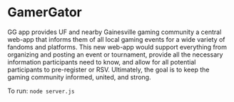# GamerGator
GG app provides UF and nearby Gainesville gaming community a central web-app that informs them of all local gaming events for a wide variety of fandoms and platforms. This new web-app would support everything from organizing and posting an event or tournament, provide all the necessary information participants need to know, and allow for all potential participants to pre-register or RSV. Ultimately, the goal is to keep the gaming community informed, united, and strong.

To run: `node server.js`

